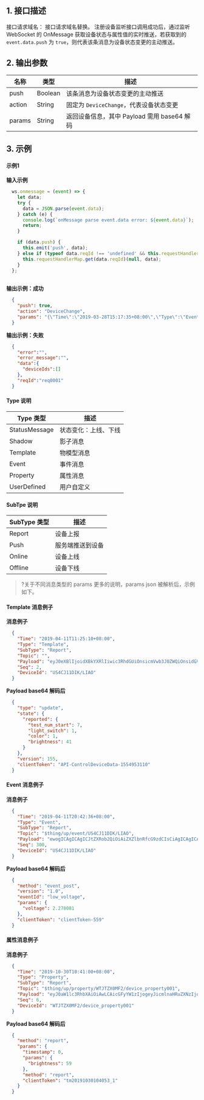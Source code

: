 ## 1. 接口描述
接口请求域名： 接口请求域名替换。
注册设备监听接口调用成功后，通过监听 WebSocket 的 OnMessage 获取设备状态与属性值的实时推送，若获取到的 `event.data.push` 为 `true`，则代表该条消息为设备状态变更的主动推送。

## 2. 输出参数

|名称|类型|描述|
|---|---|---|
|push|Boolean|该条消息为设备状态变更的主动推送|
|action|String|固定为 `DeviceChange`，代表设备状态变更|
|params|String|返回设备信息，其中 Payload 需用 base64 解码|

## 3. 示例
#### 示例1
**输入示例**
```js
  ws.onmessage = (event) => {
    let data;
    try {
      data = JSON.parse(event.data);
    } catch (e) {
      console.log(`onMessage parse event.data error: ${event.data}`);
      return;
    }

    if (data.push) {
      this.emit('push', data);
    } else if (typeof data.reqId !== 'undefined' && this.requestHandlerMap.has(data.reqId)) {
      this.requestHandlerMap.get(data.reqId)(null, data);
    }
  };
  
```
**输出示例：成功**
```json
  {
    "push": true,
    "action": "DeviceChange",
    "params": "{\"Time\":\"2019-03-28T15:17:35+08:00\",\"Type\":\"Event\",\"SubType\":\"Report\",\"Topic\":\"$thing/up/event/LQCSPUNOZ9/testDerive1\",\"Payload\":\"eyJtZXRob2QiOiJldmVudF9wb3N0IiwiY2xpZW50VG9rZW4iOiIxMjMiLCJ2ZXJzaW9uIjoiMS4wIiwiZXZlbnRJZCI6InN0YXR1c19yZXBvcnQiLCJ0aW1lc3RhbXAiOjAsInBhcmFtcyI6eyJzdGF0dXMiOjAsIm1lc3NhZ2UiOiJEZXZpY2VPSyJ9fQ==\",\"Seq\":38,\"DeviceId\":\"LQCSPUNOZ9/testDerive\"}"
  }
```
**输出示例：失败**
```json
  {
    "error":"",
    "error_message":"",
    "data":{
      "deviceIds":[]
    },
    "reqId":"req0001"
  }
```

#### Type 说明

|Type 类型|描述|
|---|---|
|StatusMessage|状态变化：上线、下线|
|Shadow|影子消息|
|Template|物模型消息|
|Event|事件消息|
|Property|属性消息|
|UserDefined|用户自定义|

#### SubTpe 说明

|SubType 类型|描述|
|---|---|
|Report|设备上报|
|Push|服务端推送到设备|
|Online|设备上线|
|Offline|设备下线|

>?关于不同消息类型的 params 更多的说明，params json 被解析后，示例如下。

#### Template 消息例子


**消息例子**
```json
  {
    "Time": "2019-04-11T11:25:10+08:00",
    "Type": "Template",
    "SubType": "Report",
    "Topic": "",
    "Payload": "eyJ0eXBlIjoidXBkYXRlIiwic3RhdGUiOnsicmVwb3J0ZWQiOnsidGVzdF9udW1fc3RhcnQiOjcsImxpZ2h0X3N3aXRjaCI6MSwiY29sb3IiOjEsImJyaWdodG5lc3MiOjQxfX0sInZlcnNpb24iOjE1NSwiY2xpZW50VG9rZW4iOiJBUEktQ29udHJvbERldmljZURhdGEtMTU1NDk1MzExMCJ9",
    "Seq": 2,
    "DeviceId": "US4CJ11DIK/LIAO"
  }
```

**Payload base64 解码后**
```json
  {
    "type": "update",
    "state": {
      "reported": {
        "test_num_start": 7,
        "light_switch": 1,
        "color": 1,
        "brightness": 41
      }
    },
    "version": 155,
    "clientToken": "API-ControlDeviceData-1554953110"
  }
```

#### Event 消息例子

**消息例子**
```json
  {
    "Time": "2019-04-11T20:42:36+08:00",
    "Type": "Event",
    "SubType": "Report",
    "Topic": "$thing/up/event/US4CJ11DIK/LIAO",
    "Payload": "ewogICAgICAgICJtZXRob2QiOiAiZXZlbnRfcG9zdCIsCiAgICAgICAgInZlcnNpb24iOiAiMS4wIiwKICAgICAgICAiZXZlbnRJZCI6ICJsb3dfdm9sdGFnZSIsCiAgICAgICAgInBhcmFtcyI6IHsKICAgICAgICAgICAgInZvbHRhZ2UiOiAyLjI3ODA4MQogICAgICAgIH0sCiAgICAgICAgImNsaWVudFRva2VuIjogImNsaWVudFRva2VuLTU1OSJ9",
    "Seq": 300,
    "DeviceId": "US4CJ11DIK/LIAO"
  }
```

**Payload base64 解码后**
```json
  {
    "method": "event_post",
    "version": "1.0",
    "eventId": "low_voltage",
    "params": {
      "voltage": 2.278081
    },
    "clientToken": "clientToken-559"
  }
```

#### 属性消息例子

**消息例子**
```json
  {
    "Time": "2019-10-30T10:41:00+08:00",
    "Type": "Property",
    "SubType": "Report",
    "Topic": "$thing/up/property/WTJTZX0MF2/device_property001",
    "Payload": "eyJ0aW1lc3RhbXAiOiAwLCAicGFyYW1zIjogeyJicmlnaHRuZXNzIjogNTl9LCAibWV0aG9kIjogInJlcG9ydCIsICJjbGllbnRUb2tlbiI6ICJ0bTIwMTkxMDMwMTA0MDUzXzEifQ==",
    "Seq": 6,
    "DeviceId": "WTJTZX0MF2/device_property001"
  }
```

**Payload base64 解码后**
```json
  {
    "method": "report",
    "params": {
      "timestamp": 0,
      "params": {
        "brightness": 59
      },
      "method": "report",
      "clientToken": "tm20191030104053_1"
    }
  }
```

